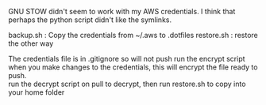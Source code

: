 GNU STOW didn't seem to work with my AWS credentials. I think that perhaps the python script didn't like the symlinks. 

backup.sh : Copy the credentials from ~/.aws to .dotfiles
restore.sh : restore the other way 

The credentials file is in .gitignore so will not push
run the encrypt script when you make changes to the credentials, this will encrypt the file ready to push.  
run the decrypt script on pull to decrypt, then run restore.sh to copy into your home folder
